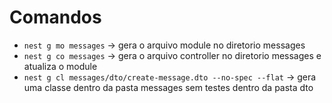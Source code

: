 # Comandos
- `nest g mo messages` -> gera o arquivo module no diretorio messages
- `nest g co messages` -> gera o arquivo controller no diretorio messages e atualiza o module
- `nest g cl messages/dto/create-message.dto --no-spec --flat` -> gera uma classe dentro da pasta messages sem testes dentro da pasta dto
